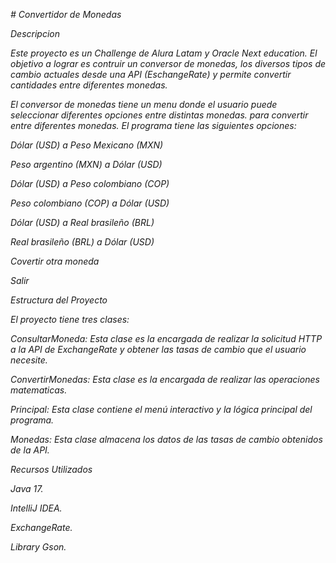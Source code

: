 <em> # *Convertidor de Monedas* </em>

<em> *Descripcion* </em>

<em> Este proyecto es un Challenge de Alura Latam y Oracle Next education. El objetivo a lograr es contruir un conversor de monedas, los diversos tipos de cambio actuales desde una API (EschangeRate) y permite convertir cantidades entre diferentes monedas. </em>

<em> El conversor de monedas tiene un menu donde el usuario puede seleccionar diferentes opciones entre distintas monedas. para convertir entre diferentes monedas. El programa tiene las siguientes opciones: </em>

<em> Dólar (USD) a Peso Mexicano (MXN) </em>

<em> Peso argentino (MXN) a Dólar (USD) </em>

<em> Dólar (USD) a Peso colombiano (COP) </em>

<em> Peso colombiano (COP) a Dólar (USD) </em>

<em> Dólar (USD) a Real brasileño (BRL) </em>

<em> Real brasileño (BRL) a Dólar (USD) </em>

<em> Covertir otra moneda </em>

<em> Salir </em>

<em> *Estructura del Proyecto* </em>

<em> *El proyecto tiene tres clases:* </em>

<em> *ConsultarMoneda: Esta clase es la encargada de realizar la solicitud HTTP a la API de ExchangeRate y obtener las tasas de cambio que el usuario necesite.*  </em>

<em> *ConvertirMonedas: Esta clase es la encargada de realizar las operaciones matematicas.*  </em>

<em> *Principal: Esta clase contiene el menú interactivo y la lógica principal del programa.*  </em>

<em> *Monedas: Esta clase almacena los datos de las tasas de cambio obtenidos de la API.*  </em>

<em> *Recursos Utilizados* </em>

<em> *Java 17.* </em>

<em> *IntelliJ IDEA.* </em>

<em> *ExchangeRate.* </em>

<em> *Library Gson.* </em>
